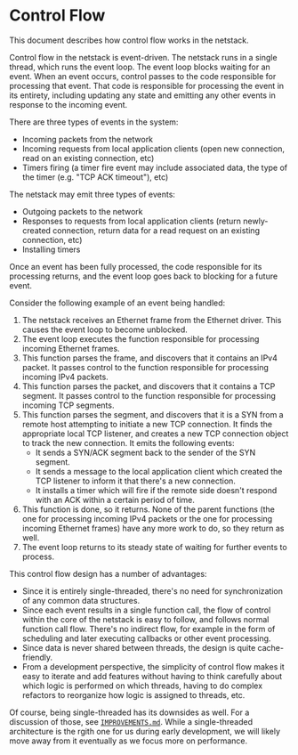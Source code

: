 # Control Flow

This document describes how control flow works in the netstack.

Control flow in the netstack is event-driven. The netstack runs in a single
thread, which runs the event loop. The event loop blocks waiting for an event.
When an event occurs, control passes to the code responsible for processing that
event. That code is responsible for processing the event in its entirety,
including updating any state and emitting any other events in response to the
incoming event.

There are three types of events in the system:
- Incoming packets from the network
- Incoming requests from local application clients (open new connection, read on
  an existing connection, etc)
- Timers firing (a timer fire event may include associated data, the type of the
  timer (e.g. "TCP ACK timeout"), etc)

The netstack may emit three types of events:
- Outgoing packets to the network
- Responses to requests from local application clients (return newly-created
  connection, return data for a read request on an existing connection, etc)
- Installing timers

Once an event has been fully processed, the code responsible for its processing
returns, and the event loop goes back to blocking for a future event.

Consider the following example of an event being handled:
1. The netstack receives an Ethernet frame from the Ethernet driver. This causes
   the event loop to become unblocked.
2. The event loop executes the function responsible for processing incoming
   Ethernet frames.
3. This function parses the frame, and discovers that it contains an IPv4
   packet. It passes control to the function responsible for processing incoming
   IPv4 packets.
4. This function parses the packet, and discovers that it contains a TCP
   segment. It passes control to the function responsible for processing
   incoming TCP segments.
5. This function parses the segment, and discovers that it is a SYN from a
   remote host attempting to initiate a new TCP connection. It finds the
   appropriate local TCP listener, and creates a new TCP connection object to
   track the new connection. It emits the following events:
   - It sends a SYN/ACK segment back to the sender of the SYN segment.
   - It sends a message to the local application client which created the TCP
     listener to inform it that there's a new connection.
   - It installs a timer which will fire if the remote side doesn't respond with
     an ACK within a certain period of time.
6. This function is done, so it returns. None of the parent functions (the one
   for processing incoming IPv4 packets or the one for processing incoming
   Ethernet frames) have any more work to do, so they return as well.
7. The event loop returns to its steady state of waiting for further events to
   process.

This control flow design has a number of advantages:
- Since it is entirely single-threaded, there's no need for synchronization
  of any common data structures.
- Since each event results in a single function call, the flow of control
  within the core of the netstack is easy to follow, and follows normal
  function call flow. There's no indirect flow, for example in the form
  of scheduling and later executing callbacks or other event processing.
- Since data is never shared between threads, the design is quite
  cache-friendly.
- From a development perspective, the simplicity of control flow makes it easy
  to iterate and add features without having to think carefully about which
  logic is performed on which threads, having to do complex refactors to
  reorganize how logic is assigned to threads, etc.

Of course, being single-threaded has its downsides as well. For a discussion of
those, see [`IMPROVEMENTS.md`](./IMPROVEMENTS.md#single-threaded-execution).
While a single-threaded architecture is the rgith one for us during early
development, we will likely move away from it eventually as we focus more on
performance.
